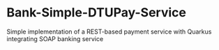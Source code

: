 # Bank-Simple-DTUPay-Service
Simple implementation of a REST-based payment service with Quarkus integrating SOAP banking service
